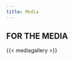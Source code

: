 ```yaml
---
title: Media
---
```


## FOR THE MEDIA
<!--Tänne medialle vapaaseen käyttöön kuvia-->

{{< mediagallery >}}